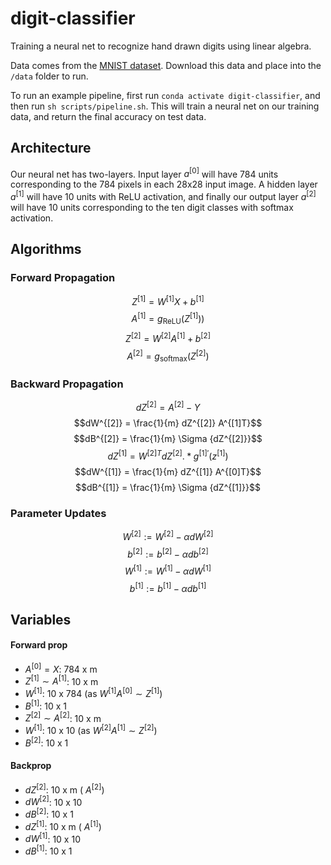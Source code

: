 # digit-classifier

Training a neural net to recognize hand drawn digits using linear algebra.

Data comes from the [MNIST dataset](https://www.kaggle.com/datasets/hojjatk/mnist-dataset). Download this data and place into the `/data` folder to run.

To run an example pipeline, first run `conda activate digit-classifier`, and then run `sh scripts/pipeline.sh`.
This will train a neural net on our training data, and return the final accuracy on test data.

## Architecture
Our neural net has two-layers. Input layer $a^{[0]}$ will have 784 units corresponding to the 784 pixels in each 28x28 input image. A hidden layer $a^{[1]}$ will have 10 units with ReLU activation, and finally our output layer $a^{[2]}$ will have 10 units corresponding to the ten digit classes with softmax activation.

## Algorithms
### Forward Propagation
$$Z^{[1]} = W^{[1]} X + b^{[1]}$$
$$A^{[1]} = g_{\text{ReLU}}(Z^{[1]}))$$
$$Z^{[2]} = W^{[2]} A^{[1]} + b^{[2]}$$
$$A^{[2]} = g_{\text{softmax}}(Z^{[2]})$$
### Backward Propagation
$$dZ^{[2]} = A^{[2]} - Y$$
$$dW^{[2]} = \frac{1}{m} dZ^{[2]} A^{[1]T}$$
$$dB^{[2]} = \frac{1}{m} \Sigma {dZ^{[2]}}$$
$$dZ^{[1]} = W^{[2]T} dZ^{[2]} .* g^{[1]\prime} (z^{[1]})$$
$$dW^{[1]} = \frac{1}{m} dZ^{[1]} A^{[0]T}$$
$$dB^{[1]} = \frac{1}{m} \Sigma {dZ^{[1]}}$$
### Parameter Updates
$$W^{[2]} := W^{[2]} - \alpha dW^{[2]}$$
$$b^{[2]} := b^{[2]} - \alpha db^{[2]}$$
$$W^{[1]} := W^{[1]} - \alpha dW^{[1]}$$
$$b^{[1]} := b^{[1]} - \alpha db^{[1]}$$

## Variables

#### Forward prop

- $A^{[0]} = X$: 784 x m
- $Z^{[1]} \sim A^{[1]}$: 10 x m
- $W^{[1]}$: 10 x 784 (as $W^{[1]} A^{[0]} \sim Z^{[1]}$)
- $B^{[1]}$: 10 x 1
- $Z^{[2]} \sim A^{[2]}$: 10 x m
- $W^{[1]}$: 10 x 10 (as $W^{[2]} A^{[1]} \sim Z^{[2]}$)
- $B^{[2]}$: 10 x 1

#### Backprop

- $dZ^{[2]}$: 10 x m ($~A^{[2]}$)
- $dW^{[2]}$: 10 x 10
- $dB^{[2]}$: 10 x 1
- $dZ^{[1]}$: 10 x m ($~A^{[1]}$)
- $dW^{[1]}$: 10 x 10
- $dB^{[1]}$: 10 x 1
